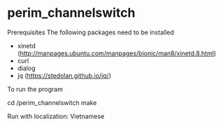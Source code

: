# perim_channelswitch

Prerequisites
The following packages need to be installed
- xinetd (http://manpages.ubuntu.com/manpages/bionic/man8/xinetd.8.html)
- curl
- dialog
- jq (https://stedolan.github.io/jq/)


To run the program

cd /perim_channelswitch
make

Run with localization: Vietnamese

